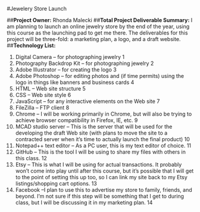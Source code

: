 #Jewelery Store Launch

##**Project Owner:** Rhonda Malecki
##**Total Project Deliverable Summary:**
I am planning to launch an online jewelry store by the end of the year, using this course as the launching pad to get me there. The deliverables for this project will be three-fold: a marketing plan, a logo, and a draft website. 
##**Technology List:**
1)	Digital Camera – for photographing jewelry 1
2)	Photography Backdrop Kit – for photographing jewelry 2
3)	Adobe Illustrator – for creating the logo 3
4)	Adobe Photoshop – for editing photos and (if time permits) using the logo in things like banners and business cards 4
5)	HTML – Web site structure 5
6)	CSS – Web site style 6
7)	JavaScript – for any interactive elements on the Web site 7
8)	FileZilla – FTP client 8
9)	Chrome – I will be working primarily in Chrome, but will also be trying to achieve browser compatibility in Firefox, IE, etc. 9
10)	MCAD studio server – This is the server that will be used for the developing the draft Web site (with plans to move the site to a contracted server when it’s time to actually launch the final product) 10
11)	Notepad++ text editor – As a PC user, this is my text editor of choice. 11
12)	GitHub – This is the tool I will be using to share my files with others in this class. 12
13)	Etsy – This is what I will be using for actual transactions. It probably won’t come into play until after this course, but it’s possible that I will get to the point of setting this up too, so I can link my site back to my Etsy listings/shopping cart options. 13
14)	Facebook –I plan to use this to advertise my store to family, friends, and beyond. I’m not sure if this step will be something that I get to during class, but I will be discussing it in my marketing plan. 14
